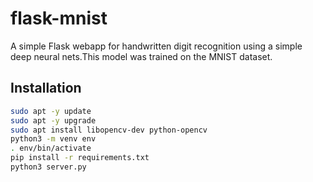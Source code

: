 # flask-mnist

A simple Flask webapp for handwritten digit recognition using a simple deep neural nets.This model was trained on the MNIST dataset.

## Installation

```bash
sudo apt -y update
sudo apt -y upgrade
sudo apt install libopencv-dev python-opencv
python3 -m venv env
. env/bin/activate
pip install -r requirements.txt
python3 server.py
```